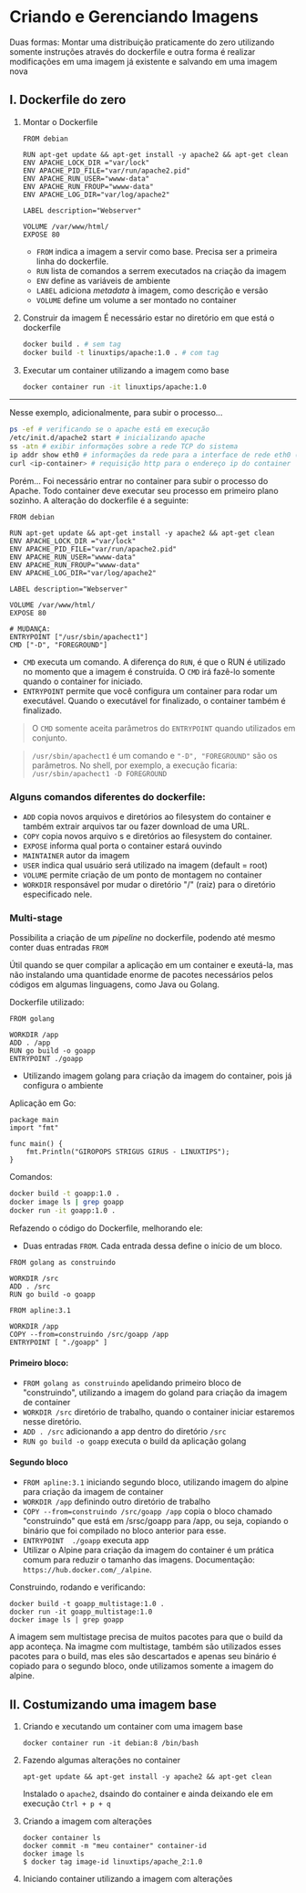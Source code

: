 # Criando e Gerenciando Imagens


Duas formas: Montar uma distribuição praticamente do zero utilizando somente instruções através do dockerfile e outra forma é realizar modificações em uma imagem já existente e salvando em uma imagem nova

## I. Dockerfile do zero 


1. Montar o Dockerfile

    ```docker
    FROM debian 

    RUN apt-get update && apt-get install -y apache2 && apt-get clean
    ENV APACHE_LOCK_DIR ="var/lock"
    ENV APACHE_PID_FILE="var/run/apache2.pid"
    ENV APACHE_RUN_USER="wwww-data"
    ENV APACHE_RUN_FROUP="wwww-data"
    ENV APACHE_LOG_DIR="var/log/apache2"

    LABEL description="Webserver"

    VOLUME /var/www/html/
    EXPOSE 80 
    ```

    - `FROM` indica a imagem a servir como base. Precisa ser a primeira linha do dockerfile.
    - `RUN` lista de comandos a serrem executados na criação da imagem
    - `ENV` define as variáveis de ambiente
    - `LABEL` adiciona _metadata_ à imagem, como descrição e versão
    - `VOLUME` define um volume a ser montado no container

2. Construir da imagem
    É necessário estar no diretório em que está o dockerfile
    ```bash
    docker build . # sem tag
    docker build -t linuxtips/apache:1.0 . # com tag
    ```
 
3. Executar um container utilizando a imagem como base
    ```bash
    docker container run -it linuxtips/apache:1.0
    ```
---

Nesse exemplo, adicionalmente, para subir o processo...
```bash
ps -ef # verificando se o apache está em execução
/etc/init.d/apache2 start # inicializando apache
ss -atn # exibir informações sobre a rede TCP do sistema
ip addr show eth0 # informações da rede para a interface de rede eth0 (contém ip do container)
curl <ip-container> # requisição http para o endereço ip do container
```

Porém... Foi necessário entrar no container para subir o processo do Apache.  Todo container deve executar seu processo em primeiro plano sozinho. A alteração do dockerfile é a seguinte:

```DOCKER
FROM debian 

RUN apt-get update && apt-get install -y apache2 && apt-get clean
ENV APACHE_LOCK_DIR ="var/lock"
ENV APACHE_PID_FILE="var/run/apache2.pid"
ENV APACHE_RUN_USER="wwww-data"
ENV APACHE_RUN_FROUP="wwww-data"
ENV APACHE_LOG_DIR="var/log/apache2"

LABEL description="Webserver"

VOLUME /var/www/html/
EXPOSE 80 

# MUDANÇA:
ENTRYPOINT ["/usr/sbin/apachect1"]
CMD ["-D", "FOREGROUND"]
```


- `CMD` executa um comando. A diferença do `RUN`, é que o RUN é utilizado no momento que a imagem é construída. O `CMD` irá fazê-lo somente quando o container for iniciado.
- `ENTRYPOINT` permite que você configura um container para rodar um executável. Quando o executável for finalizado, o container também é finalizado.

> O `CMD` somente aceita parâmetros do `ENTRYPOINT` quando utilizados em conjunto. 

>`/usr/sbin/apachect1` é um comando  e `"-D", "FOREGROUND"` são os parâmetros.
> No shell, por exemplo, a execução ficaria: `/usr/sbin/apachect1 -D FOREGROUND`



### Alguns comandos diferentes do dockerfile:
- `ADD` copia novos arquivos e diretórios ao filesystem do container e também extrair arquivos tar ou fazer download de uma URL.
- `COPY` copia novos arquivo s e diretórios ao filesystem do container.
- `EXPOSE` informa qual porta o container estará ouvindo
- `MAINTAINER` autor da imagem
- `USER` indica qual usuário será utilizado na imagem (default = root)
- `VOLUME` permite criação de um ponto de montagem no container
- `WORKDIR` responsável por mudar o diretório "/" (raiz) para o diretório especificado nele.


### Multi-stage

Possibilita a criação de um _pipeline_ no dockerfile, podendo até mesmo conter duas entradas `FROM`

Útil quando se quer compilar a aplicação em um container e exeutá-la, mas não instalando uma quantidade enorme de pacotes necessários pelos códigos em algumas linguagens, como Java ou Golang.
 

Dockerfile utilizado:
```docker
FROM golang

WORKDIR /app
ADD . /app
RUN go build -o goapp
ENTRYPOINT ./goapp
```
- Utilizando imagem golang para criação da imagem do container, pois já configura o ambiente

Aplicação em Go:
```golang
package main
import "fmt"

func main() {
	fmt.Println("GIROPOPS STRIGUS GIRUS - LINUXTIPS");
}
```
 
Comandos: 
```bash
docker build -t goapp:1.0 . 
docker image ls | grep goapp
docker run -it goapp:1.0 .
```



Refazendo o código do Dockerfile, melhorando ele:
- Duas entradas `FROM`. Cada entrada dessa define o início de um bloco.
```docker
FROM golang as construindo 

WORKDIR /src 
ADD . /src 
RUN go build -o goapp

FROM apline:3.1

WORKDIR /app
COPY --from=construindo /src/goapp /app
ENTRYPOINT [ "./goapp" ]
```

#### Primeiro bloco:
- `FROM golang as construindo`  apelidando primeiro bloco de "construindo", utilizando a imagem do goland para criação da imagem de container
- `WORKDIR /src` diretório de trabalho, quando o container iniciar estaremos nesse diretório.
- `ADD . /src` adicionando a app dentro do diretório `/src`
- `RUN go build -o goapp` executa o build da aplicação golang
#### Segundo bloco
- `FROM apline:3.1` iniciando segundo bloco, utilizando imagem do alpine para criação da imagem de container
- `WORKDIR /app` definindo outro diretório de trabalho
- `COPY --from=construindo /src/goapp /app` copia o bloco chamado "construindo" que está em /srsc/goapp para /app, ou seja, copiando o binário que foi compilado no bloco anterior para esse.
- `ENTRYPOINT  ./goapp` executa app
- Utilizar o Alpine para criação da imagem do container é um prática comum para reduzir o tamanho das imagens. Documentação: `https://hub.docker.com/_/alpine`.

Construindo, rodando e verificando:
```
docker build -t goapp_multistage:1.0 .
docker run -it goapp_multistage:1.0 
docker image ls | grep goapp 
```

A imagem sem multistage precisa de muitos pacotes para que o build da app aconteça. Na imagme com multistage, também são utilizados esses pacotes para o build, mas eles são descartados e apenas seu binário é copiado para o segundo bloco, onde utilizamos somente a imagem do alpine.

## II. Costumizando uma imagem base
1. Criando e xecutando um container com uma imagem base
    ```
    docker container run -it debian:8 /bin/bash
    ``` 

2. Fazendo algumas alterações no container
    ``` 
    apt-get update && apt-get install -y apache2 && apt-get clean
    ``` 
    Instalado o `apache2`, dsaindo do container e ainda deixando ele em execução `Ctrl + p + q`

3. Criando a imagem com alterações
    ```
    docker container ls 
    docker commit -m "meu container" container-id
    docker image ls
    $ docker tag image-id linuxtips/apache_2:1.0
    ```

4. Iniciando container utilizando a imagem com alterações

